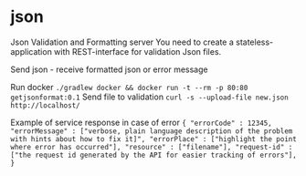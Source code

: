 # json
Json Validation and Formatting server You need to create a stateless-application with REST-interface for validation Json files.

Send json - receive formatted json or error message

Run docker `./gradlew docker && docker run -t --rm -p 80:80 getjsonformat:0.1`
Send file to validation `curl -s --upload-file new.json http://localhost/`


Example of service response in case of error `{ "errorCode" : 12345, "errorMessage" : ["verbose, plain language description of the problem with hints about how to fix it]", "errorPlace" : ["highlight the point where error has occurred"], "resource" : ["filename"], "request-id" : ["the request id generated by the API for easier tracking of errors"], }`
